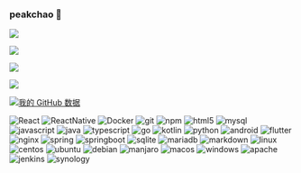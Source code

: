 ### peakchao 👋

<!--
**zhangzhichaolove/zhangzhichaolove** is a ✨ _special_ ✨ repository because its `README.md` (this file) appears on your GitHub profile.

Here are some ideas to get you started:

- 🔭 I’m currently working on ...
- 🌱 I’m currently learning ...
- 👯 I’m looking to collaborate on ...
- 🤔 I’m looking for help with ...
- 💬 Ask me about ...
- 📫 How to reach me: ...
- 😄 Pronouns: ...
- ⚡ Fun fact: ...
-->
<!--
<img align="center" src="https://github-readme-stats.vercel.app/api/top-langs/?username=zhangzhichaolove&langs_count=18" />
-->
<p>
  <a href="https://github.com/zhangzhichaolove">
    <img align="center" src="https://github-readme-stats.anuraghazra1.vercel.app/api/top-langs/?username=zhangzhichaolove&langs_count=10&layout=compact&theme=material-palenight" />
  </a>
</p>
<p>
  <a href="https://github.com/zhangzhichaolove/tool">
    <img align="center" src="https://github-readme-stats.anuraghazra1.vercel.app/api/pin/?username=zhangzhichaolove&repo=tool&theme=material-palenight" />
  </a>
</p>
<p>
  <a href="https://github.com/zhangzhichaolove/WebServer">
    <img align="center" src="https://github-readme-stats.anuraghazra1.vercel.app/api/pin/?username=zhangzhichaolove&repo=WebServer&theme=material-palenight" />
  </a>
</p>
<p>
  <a href="https://github.com/zhangzhichaolove/91porn-android">
    <img align="center" src="https://github-readme-stats.anuraghazra1.vercel.app/api/pin/?username=zhangzhichaolove&repo=91porn-android&theme=material-palenight" />
  </a>
</p>

[![我的 GitHub 数据](https://github-readme-stats.vercel.app/api?username=zhangzhichaolove&show_icons=true&theme=gotham)]()

<p>
  <img alt="React" src="https://img.shields.io/badge/-React-45b8d8?style=flat-square&logo=react&logoColor=white" />
  <img alt="ReactNative" src="https://img.shields.io/badge/-ReactNative-45b8d8?style=flat-square&logo=reactnative&logoColor=white" />
  <img alt="Docker" src="https://img.shields.io/badge/-Docker-46a2f1?style=flat-square&logo=docker&logoColor=white" />
  <img alt="git" src="https://img.shields.io/badge/-Git-F05032?style=flat-square&logo=git&logoColor=white" />
  <img alt="npm" src="https://img.shields.io/badge/-NPM-CB3837?style=flat-square&logo=npm&logoColor=white" />
  <img alt="html5" src="https://img.shields.io/badge/-HTML5-E34F26?style=flat-square&logo=html5&logoColor=white" />
  <img alt="mysql" src="https://img.shields.io/badge/-MySQL-F05032?style=flat-square&logo=mysql&logoColor=white" />
  <img alt="javascript" src="https://img.shields.io/badge/-JavaScript-F05032?style=flat-square&logo=javascript&logoColor=white" />
  <img alt="java" src="https://img.shields.io/badge/-Java-E34A86?style=flat-square&logo=java&logoColor=white" />
  <img alt="typescript" src="https://img.shields.io/badge/-TypeScript-007ACC?style=flat-square&logo=typescript&logoColor=white" />
  <img alt="go" src="https://img.shields.io/badge/-Golang-007ACC?style=flat-square&logo=go&logoColor=white" />
  <img alt="kotlin" src="https://img.shields.io/badge/-Kotlin-007ACC?style=flat-square&logo=kotlin&logoColor=white" />
  <img alt="python" src="https://img.shields.io/badge/-Python-E34A86?style=flat-square&logo=python&logoColor=white" />
  <img alt="android" src="https://img.shields.io/badge/-Android-F05032?style=flat-square&logo=android&logoColor=white" />
  <img alt="flutter" src="https://img.shields.io/badge/-Flutter-E34A86?style=flat-square&logo=flutter&logoColor=white" />
  <img alt="nginx" src="https://img.shields.io/badge/-Nginx-E34A86?style=flat-square&logo=nginx&logoColor=white" />
  <img alt="spring" src="https://img.shields.io/badge/-Spring-E34A86?style=flat-square&logo=spring&logoColor=white" />
  <img alt="springboot" src="https://img.shields.io/badge/-SpringBoot-E34A86?style=flat-square&logo=springboot&logoColor=white" />
  <img alt="sqlite" src="https://img.shields.io/badge/-SQLite-E34A86?style=flat-square&logo=sqlite&logoColor=white" />
  <img alt="mariadb" src="https://img.shields.io/badge/-MariaDB-E34A86?style=flat-square&logo=mariadb&logoColor=white" />
  <img alt="markdown" src="https://img.shields.io/badge/-Markdown-E34A86?style=flat-square&logo=markdown&logoColor=white" />
  <img alt="linux" src="https://img.shields.io/badge/-Linux-E34A86?style=flat-square&logo=linux&logoColor=white" />
  <img alt="centos" src="https://img.shields.io/badge/-CentOS-E34A86?style=flat-square&logo=centos&logoColor=white" />
  <img alt="ubuntu" src="https://img.shields.io/badge/-Ubuntu-E34A86?style=flat-square&logo=ubuntu&logoColor=white" />
  <img alt="debian" src="https://img.shields.io/badge/-Debian-E34A86?style=flat-square&logo=debian&logoColor=white" />
  <img alt="manjaro" src="https://img.shields.io/badge/-Manjaro-E34A86?style=flat-square&logo=manjaro&logoColor=white" />
  <img alt="macos" src="https://img.shields.io/badge/-macOS-E34A86?style=flat-square&logo=macos&logoColor=white" />
  <img alt="windows" src="https://img.shields.io/badge/-Windows-E34A86?style=flat-square&logo=windows&logoColor=white" />
  <img alt="apache" src="https://img.shields.io/badge/-Apache-E34A86?style=flat-square&logo=apache&logoColor=white" />
  <img alt="jenkins" src="https://img.shields.io/badge/-Jenkins-E34A86?style=flat-square&logo=jenkins&logoColor=white" />
  <img alt="synology" src="https://img.shields.io/badge/-Synology-E34A86?style=flat-square&logo=synology&logoColor=white" />
</p>
